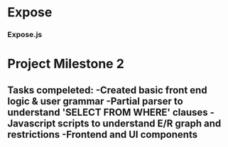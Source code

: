 Expose
======
### Expose.js
# Project Milestone 2

Tasks compeleted:
-Created basic front end logic & user grammar
-Partial parser to understand 'SELECT FROM WHERE' clauses
-Javascript scripts to understand E/R graph and restrictions
-Frontend and UI components
-
